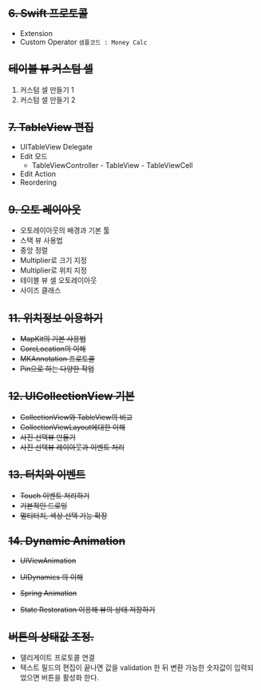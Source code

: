 
## ~~6. Swift 프로토콜~~





* Extension
* Custom Operator `샘플코드 : Money Calc`


## ~~테이블 뷰 커스텀 셀~~

1. 커스텀 셀 만들기 1
2. 커스텀 셀 만들기 2


## ~~7. TableView 편집~~

* UITableView Delegate
* Edit 모드
  * TableViewController - TableView - TableViewCell
* Edit Action
* Reordering

## ~~9. 오토 레이아웃~~
* 오토레이아웃의 배경과 기본 툴
* 스택 뷰 사용법
* 중앙 정렬
* Multiplier로 크기 지정
* Multiplier로 위치 지정
* 테이블 뷰 셀 오토레이아웃
* 사이즈 클래스



## ~~11. 위치정보 이용하기~~
* ~~MapKit의 기본 사용법~~
* ~~CoreLocation의 이해~~
* ~~MKAnnotation 프로토콜~~
* ~~Pin으로 하는 다양한 작업~~


## ~~12. UICollectionView 기본~~
* ~~CollectionView와 TableView의 비교~~
* ~~CollectionViewLayout에대한 이해~~
* ~~사진 선택뷰 만들기~~
* ~~사진 선택뷰 레이아웃과 이벤트 처리~~

## ~~13. 터치와 이벤트~~
* ~~Touch 이벤트 처리하기~~
* ~~기본적인 드로잉~~
* ~~멀티터치, 색상 선택 기능 확장~~

## ~~14. Dynamic Animation~~
* ~~UIViewAnimation~~
* ~~UIDynamics 의 이해~~
* ~~Spring Animation~~


* ~~State Restoration 이용해 뷰의 상태 저장하기~~


## ~~버튼의 상태값 조정.~~
* 델리게이트 프로토콜 연결
* 텍스트 필드의 편집이 끝나면 값을 validation 한 뒤 변환 가능한 숫자값이 입력되었으면 버튼을 활성화 한다. 
